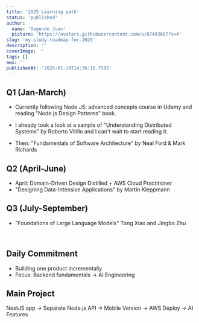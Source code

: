 ```yaml
---
title: '2025 Learning path'
status: 'published'
author:
  name: 'Segundo Juan'
  picture: 'https://avatars.githubusercontent.com/u/87492687?v=4'
slug: 'my-study-roadmap-for-2025'
description: ''
coverImage: ''
tags: []
aws: ''
publishedAt: '2025-01-19T14:36:15.758Z'
---
```


## Q1 (Jan-March)

- Currently following Node JS: advanced concepts course in Udemy and reading "Node.js Design Patterns" book.


- I already took a look at a sample of "Understanding Distributed Systems" by Roberto Vitillo and I can't wait to start reading it.


- Then: "Fundamentals of Software Architecture" by Neal Ford & Mark Richards

## Q2 (April-June)

- April: Domain-Driven Design Distilled + AWS Cloud Practitioner
- "Designing Data-Intensive Applications" by Martin Kleppmann

## Q3 (July-September)

- "Foundations of Large Language Models" Tong Xiao and Jingbo Zhu

&nbsp;

## Daily Commitment

- Building one product incrementally
- Focus: Backend fundamentals → AI Engineering

## Main Project

NextJS app → Separate Node.js API → Mobile Version → AWS Deploy → AI Features